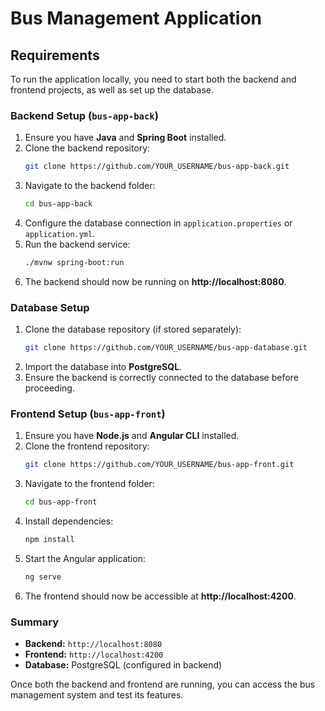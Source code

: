 # Bus Management Application

## Requirements
To run the application locally, you need to start both the backend and frontend projects, as well as set up the database.

### Backend Setup (`bus-app-back`)
1. Ensure you have **Java** and **Spring Boot** installed.
2. Clone the backend repository:
   ```sh
   git clone https://github.com/YOUR_USERNAME/bus-app-back.git
   ```
3. Navigate to the backend folder:
   ```sh
   cd bus-app-back
   ```
4. Configure the database connection in `application.properties` or `application.yml`.
5. Run the backend service:
   ```sh
   ./mvnw spring-boot:run
   ```
6. The backend should now be running on **http://localhost:8080**.

### Database Setup
1. Clone the database repository (if stored separately):
   ```sh
   git clone https://github.com/YOUR_USERNAME/bus-app-database.git
   ```
2. Import the database into **PostgreSQL**.
3. Ensure the backend is correctly connected to the database before proceeding.

### Frontend Setup (`bus-app-front`)
1. Ensure you have **Node.js** and **Angular CLI** installed.
2. Clone the frontend repository:
   ```sh
   git clone https://github.com/YOUR_USERNAME/bus-app-front.git
   ```
3. Navigate to the frontend folder:
   ```sh
   cd bus-app-front
   ```
4. Install dependencies:
   ```sh
   npm install
   ```
5. Start the Angular application:
   ```sh
   ng serve
   ```
6. The frontend should now be accessible at **http://localhost:4200**.

### Summary
- **Backend:** `http://localhost:8080`
- **Frontend:** `http://localhost:4200`
- **Database:** PostgreSQL (configured in backend)

Once both the backend and frontend are running, you can access the bus management system and test its features.

